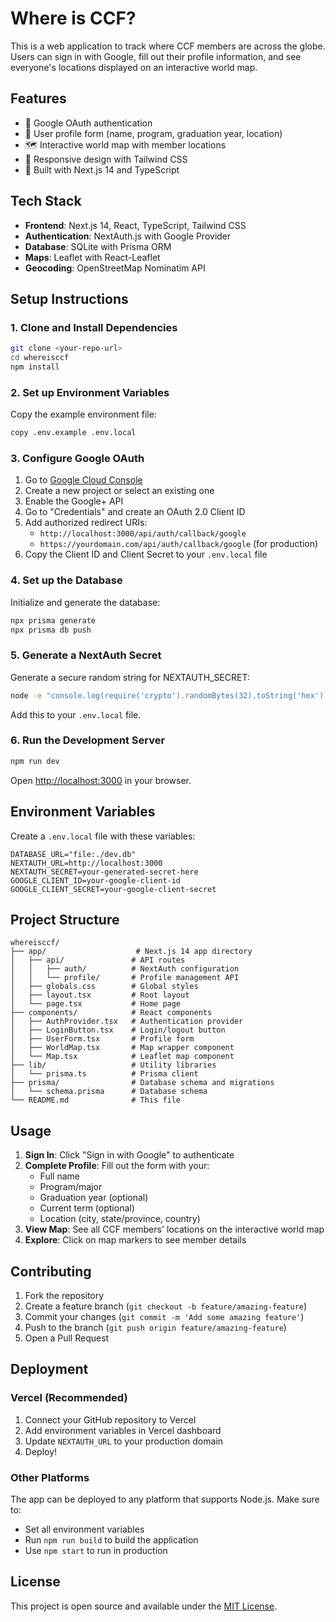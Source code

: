 # Where is CCF?

This is a web application to track where CCF members are across the globe. Users can sign in with Google, fill out their profile information, and see everyone's locations displayed on an interactive world map.

## Features

- 🔐 Google OAuth authentication
- 📝 User profile form (name, program, graduation year, location)
- 🗺️ Interactive world map with member locations
- 📱 Responsive design with Tailwind CSS
- 🎯 Built with Next.js 14 and TypeScript

## Tech Stack

- **Frontend**: Next.js 14, React, TypeScript, Tailwind CSS
- **Authentication**: NextAuth.js with Google Provider
- **Database**: SQLite with Prisma ORM
- **Maps**: Leaflet with React-Leaflet
- **Geocoding**: OpenStreetMap Nominatim API

## Setup Instructions

### 1. Clone and Install Dependencies

```bash
git clone <your-repo-url>
cd whereisccf
npm install
```

### 2. Set up Environment Variables

Copy the example environment file:
```bash
copy .env.example .env.local
```

### 3. Configure Google OAuth

1. Go to [Google Cloud Console](https://console.cloud.google.com/)
2. Create a new project or select an existing one
3. Enable the Google+ API
4. Go to "Credentials" and create an OAuth 2.0 Client ID
5. Add authorized redirect URIs:
   - `http://localhost:3000/api/auth/callback/google`
   - `https://yourdomain.com/api/auth/callback/google` (for production)
6. Copy the Client ID and Client Secret to your `.env.local` file

### 4. Set up the Database

Initialize and generate the database:
```bash
npx prisma generate
npx prisma db push
```

### 5. Generate a NextAuth Secret

Generate a secure random string for NEXTAUTH_SECRET:
```bash
node -e "console.log(require('crypto').randomBytes(32).toString('hex'))"
```

Add this to your `.env.local` file.

### 6. Run the Development Server

```bash
npm run dev
```

Open [http://localhost:3000](http://localhost:3000) in your browser.

## Environment Variables

Create a `.env.local` file with these variables:

```env
DATABASE_URL="file:./dev.db"
NEXTAUTH_URL=http://localhost:3000
NEXTAUTH_SECRET=your-generated-secret-here
GOOGLE_CLIENT_ID=your-google-client-id
GOOGLE_CLIENT_SECRET=your-google-client-secret
```

## Project Structure

```
whereisccf/
├── app/                    # Next.js 14 app directory
│   ├── api/               # API routes
│   │   ├── auth/          # NextAuth configuration
│   │   └── profile/       # Profile management API
│   ├── globals.css        # Global styles
│   ├── layout.tsx         # Root layout
│   └── page.tsx           # Home page
├── components/            # React components
│   ├── AuthProvider.tsx   # Authentication provider
│   ├── LoginButton.tsx    # Login/logout button
│   ├── UserForm.tsx       # Profile form
│   ├── WorldMap.tsx       # Map wrapper component
│   └── Map.tsx            # Leaflet map component
├── lib/                   # Utility libraries
│   └── prisma.ts          # Prisma client
├── prisma/                # Database schema and migrations
│   └── schema.prisma      # Database schema
└── README.md              # This file
```

## Usage

1. **Sign In**: Click "Sign in with Google" to authenticate
2. **Complete Profile**: Fill out the form with your:
   - Full name
   - Program/major
   - Graduation year (optional)
   - Current term (optional)
   - Location (city, state/province, country)
3. **View Map**: See all CCF members' locations on the interactive world map
4. **Explore**: Click on map markers to see member details

## Contributing

1. Fork the repository
2. Create a feature branch (`git checkout -b feature/amazing-feature`)
3. Commit your changes (`git commit -m 'Add some amazing feature'`)
4. Push to the branch (`git push origin feature/amazing-feature`)
5. Open a Pull Request

## Deployment

### Vercel (Recommended)

1. Connect your GitHub repository to Vercel
2. Add environment variables in Vercel dashboard
3. Update `NEXTAUTH_URL` to your production domain
4. Deploy!

### Other Platforms

The app can be deployed to any platform that supports Node.js. Make sure to:
- Set all environment variables
- Run `npm run build` to build the application
- Use `npm start` to run in production

## License

This project is open source and available under the [MIT License](LICENSE). 